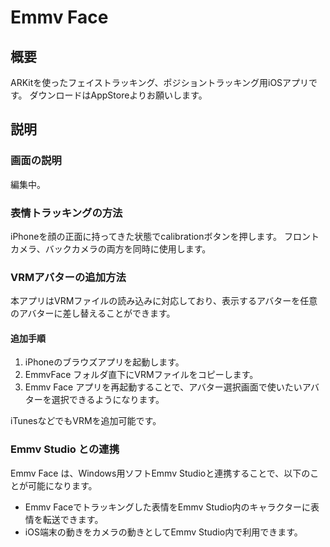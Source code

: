 # Emmv Face
## 概要
ARKitを使ったフェイストラッキング、ポジショントラッキング用iOSアプリです。
ダウンロードはAppStoreよりお願いします。

## 説明
### 画面の説明
編集中。
### 表情トラッキングの方法
iPhoneを顔の正面に持ってきた状態でcalibrationボタンを押します。
フロントカメラ、バックカメラの両方を同時に使用します。

### VRMアバターの追加方法
本アプリはVRMファイルの読み込みに対応しており、表示するアバターを任意のアバターに差し替えることができます。
#### 追加手順
1. iPhoneのブラウズアプリを起動します。
2. EmmvFace フォルダ直下にVRMファイルをコピーします。
3. Emmv Face アプリを再起動することで、アバター選択画面で使いたいアバターを選択できるようになります。

iTunesなどでもVRMを追加可能です。

### Emmv Studio との連携
Emmv Face は、Windows用ソフトEmmv Studioと連携することで、以下のことが可能になります。
* Emmv Faceでトラッキングした表情をEmmv Studio内のキャラクターに表情を転送できます。
* iOS端末の動きをカメラの動きとしてEmmv Studio内で利用できます。

